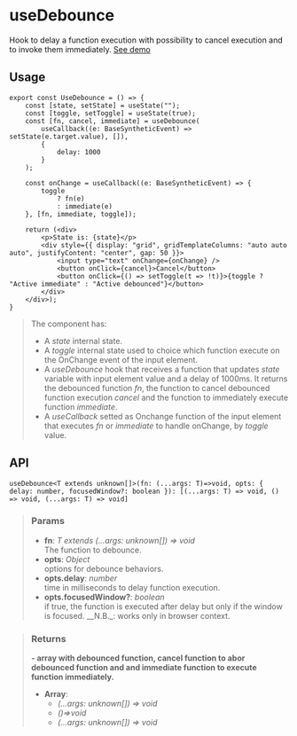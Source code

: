 # useDebounce
Hook to delay a function execution with possibility to cancel execution and to invoke them immediately. [See demo](https://nDriaDev.io/react-tools/#/hooks/api-dom/useDebounce)

## Usage

```tsx
export const UseDebounce = () => {
	const [state, setState] = useState("");
	const [toggle, setToggle] = useState(true);
	const [fn, cancel, immediate] = useDebounce(
		useCallback((e: BaseSyntheticEvent) => setState(e.target.value), []),
		{
			delay: 1000
		}
	);

	const onChange = useCallback((e: BaseSyntheticEvent) => {
		toggle
			? fn(e)
			: immediate(e)
	}, [fn, immediate, toggle]);

	return (<div>
		<p>State is: {state}</p>
		<div style={{ display: "grid", gridTemplateColumns: "auto auto auto", justifyContent: "center", gap: 50 }}>
			<input type="text" onChange={onChange} />
			<button onClick={cancel}>Cancel</button>
			<button onClick={() => setToggle(t => !t)}>{toggle ? "Active immediate" : "Active debounced"}</button>
		</div>
	</div>);
}
```

> The component has:
> - A _state_ internal state.
> - A _toggle_ internal state used to choice which function execute on the OnChange event of the input element.
> - A _useDebounce_ hook that receives a function that updates _state_ variable with input element value and a delay of 1000ms. It returns the debounced function _fn_, the function to cancel debounced function execution _cancel_ and the function to immediately execute function _immediate_.
> - A _useCallback_ setted as Onchange function of the input element that executes _fn_ or _immediate_ to handle onChange, by _toggle_ value.


## API

```tsx
useDebounce<T extends unknown[]>(fn: (...args: T)=>void, opts: { delay: number, focusedWindow?: boolean }): [(...args: T) => void, () => void, (...args: T) => void]
```

> ### Params
>
> - __fn__: _T extends (...args: unknown[]) => void_  
The function to debounce.
> - __opts__: _Object_  
options for debounce behaviors.
> - __opts.delay__: _number_  
time in milliseconds to delay function execution.
> - __opts.focusedWindow?__: _boolean_  
if true, the function is executed after delay but only if the window is focused. __N.B._: works only in browser context.
>

> ### Returns
>
> __- array with debounced function, cancel function to abor debounced function and and immediate function to execute function immediately.__
> - __Array__:  
>     - _(...args: unknown[]) => void_  
>     - _()=>void_  
>     - _(...args: unknown[]) => void_  
>